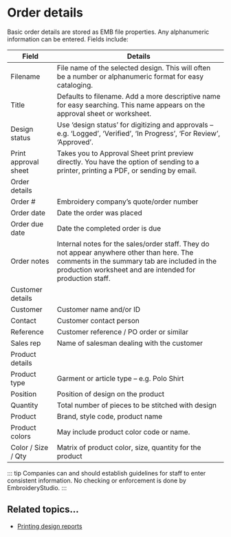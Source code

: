 # Order details

Basic order details are stored as EMB file properties. Any alphanumeric information can be entered. Fields include:

| Field                | Details                                                                                                                                                                                                |
| -------------------- | ------------------------------------------------------------------------------------------------------------------------------------------------------------------------------------------------------ |
| Filename             | File name of the selected design. This will often be a number or alphanumeric format for easy cataloging.                                                                                              |
| Title                | Defaults to filename. Add a more descriptive name for easy searching. This name appears on the approval sheet or worksheet.                                                                            |
| Design status        | Use ‘design status’ for digitizing and approvals – e.g. ‘Logged’, ‘Verified’, ‘In Progress’, ‘For Review’, ‘Approved’.                                                                                 |
| Print approval sheet | Takes you to Approval Sheet print preview directly. You have the option of sending to a printer, printing a PDF, or sending by email.                                                                  |
| Order details        |                                                                                                                                                                                                        |
| Order #              | Embroidery company’s quote/order number                                                                                                                                                                |
| Order date           | Date the order was placed                                                                                                                                                                              |
| Order due date       | Date the completed order is due                                                                                                                                                                        |
| Order notes          | Internal notes for the sales/order staff. They do not appear anywhere other than here. The comments in the summary tab are included in the production worksheet and are intended for production staff. |
| Customer details     |                                                                                                                                                                                                        |
| Customer             | Customer name and/or ID                                                                                                                                                                                |
| Contact              | Customer contact person                                                                                                                                                                                |
| Reference            | Customer reference / PO order or similar                                                                                                                                                               |
| Sales rep            | Name of salesman dealing with the customer                                                                                                                                                             |
| Product details      |                                                                                                                                                                                                        |
| Product type         | Garment or article type – e.g. Polo Shirt                                                                                                                                                              |
| Position             | Position of design on the product                                                                                                                                                                      |
| Quantity             | Total number of pieces to be stitched with design                                                                                                                                                      |
| Product              | Brand, style code, product name                                                                                                                                                                        |
| Product colors       | May include product color code or name.                                                                                                                                                                |
| Color / Size / Qty   | Matrix of product color, size, quantity for the product                                                                                                                                                |

::: tip
Companies can and should establish guidelines for staff to enter consistent information. No checking or enforcement is done by EmbroideryStudio.
:::

## Related topics...

- [Printing design reports](../../Production/reports/Printing_design_reports)
